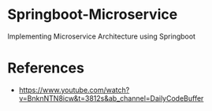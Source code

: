 # Springboot-Microservice
Implementing Microservice Architecture using Springboot



# References

- https://www.youtube.com/watch?v=BnknNTN8icw&t=3812s&ab_channel=DailyCodeBuffer